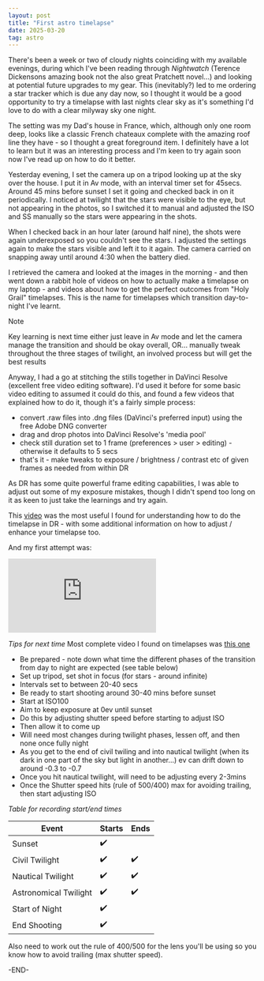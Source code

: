 ```yaml
---
layout: post
title: "First astro timelapse"
date: 2025-03-20
tag: astro
---
```



There's been a week or two of cloudy nights coinciding with my available evenings, during which I've been reading through _Nightwatch_ (Terence Dickensons amazing book not the also great Pratchett novel...) and looking at potential future upgrades to my gear.  This (inevitably?) led to me ordering a star tracker which is due any day now, so I thought it would be a good opportunity to try a timelapse with last nights clear sky as it's something I'd love to do with a clear milyway sky one night.

The setting was my Dad's house in France, which, although only one room deep, looks like a classic French chateaux complete with the amazing roof line they have - so I thought a great foreground item.  I definitely have a lot to learn but it was an interesting process and I'm keen to try again soon now I've read up on how to do it better.  

Yesterday evening, I set the camera up on a tripod looking up at the sky over the house.  I put it in Av mode, with an interval timer set for 45secs.  Around 45 mins before sunset I set it going and checked back in on it periodically.  I noticed at twilight that the stars were visible to the eye, but not appearing in the photos, so I switched it to manual and adjusted the ISO and SS manually so the stars were appearing in the shots.

When I checked back in an hour later (around half nine), the shots were again underexposed so you couldn't see the stars.  I adjusted the settings again to make the stars visible and left it to it again.  The camera carried on snapping away until around 4:30 when the battery died.  

I retrieved the camera and looked at the images in the morning - and then went down a rabbit hole of videos on how to actually make a timelapse on my laptop - and videos about how to get the perfect outcomes from "Holy Grail" timelapses.  This is the name for timelapses which transition day-to-night I've learnt.

> [!NOTE]
> Key learning is next time either just leave in Av mode and let the camera manage the transition and should be okay overall, OR... manually tweak throughout the three stages of twilight, an involved process but will get the best results

Anyway, I had a go at stitching the stills together in DaVinci Resolve (excellent free video editing software).  I'd used it before for some basic video editing to assumed it could do this, and found a few videos that explained how to do it, though it's a fairly simple process:
* convert .raw files into .dng files (DaVinci's preferred input) using the free Adobe DNG converter
* drag and drop photos into DaVinci Resolve's 'media pool'
* check still duration set to 1 frame (preferences > user > editing) - otherwise it defaults to 5 secs
* that's it - make tweaks to exposure / brightness / contrast etc of given frames as needed from within DR

As DR has some quite powerful frame editing capabilities, I was able to adjust out some of my exposure mistakes, though I didn't spend too long on it as keen to just take the learnings and try again.

This <a href="https://www.youtube.com/watch?v=pFdRO0RsdMM" target="_blank" rel="noopener">video</a> was the most useful I found for understanding how to do the timelapse in DR - with some additional information on how to adjust / enhance your timelapse too.

And my first attempt was:

<div class="video-wrapper">
  <iframe src="https://www.youtube.com/embed/PmEsczIhK4I" frameborder="0" allowfullscreen></iframe>
</div>

*Tips for next time*
Most complete video I found on timelapses was <a href="https://www.youtube.com/watch?v=fgPLOOVvM9k&t=7s" target="_blank">this one</a>

* Be prepared - note down what time the different phases of the transition from day to night are expected (see table below)
* Set up tripod, set shot in focus (for stars - around infinite)
* Intervals set to between 20-40 secs 
* Be ready to start shooting around 30-40 mins before sunset
* Start at ISO100
* Aim to keep exposure at 0ev until sunset
* Do this by adjusting shutter speed before starting to adjust ISO
* Then allow it to come up
* Will need most changes during twilight phases, lessen off, and then none once fully night
* As you get to the end of civil twiling and into nautical twilight (when its dark in one part of the sky but light in another...) ev can drift down to around -0.3 to -0.7
* Once you hit nautical twilight, will need to be adjusting every 2-3mins
* Once the Shutter speed hits (rule of 500/400) max for avoiding trailing, then start adjusting ISO


*Table for recording start/end times*
<table class="responsive-table centre-ticks">
  <thead>
    <tr>
      <th>Event</th>
      <th>Starts</th>
      <th>Ends</th>
    </tr>
  </thead>
  <tbody>
    <tr>
      <td data-label="Event">Sunset</td>
      <td colspan="2" data-label="Starts / Ends">✔️</td>
    </tr>
    <tr>
      <td data-label="Event">Civil Twilight</td>
      <td data-label="Starts">✔️</td>
      <td data-label="Ends">✔️</td>
    </tr>
    <tr>
      <td data-label="Event">Nautical Twilight</td>
      <td data-label="Starts">✔️</td>
      <td data-label="Ends">✔️</td>
    </tr>
    <tr>
      <td data-label="Event">Astronomical Twilight</td>
      <td data-label="Starts">✔️</td>
      <td data-label="Ends">✔️</td>
    </tr>
    <tr>
      <td data-label="Event">Start of Night</td>
      <td data-label="Starts">✔️</td>
      <td data-label="Ends"></td>
    </tr>
    <tr>
      <td data-label="Event">End Shooting</td>
      <td colspan="2" data-label="Starts / Ends">✔️</td>
    </tr>
  </tbody>
</table>


Also need to work out the rule of 400/500 for the lens you'll be using so you know how to avoid trailing (max shutter speed). 

-END-
